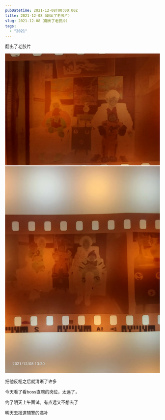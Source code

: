 ```yaml
---
pubDatetime: 2021-12-08T00:00:00Z
title: 2021-12-08（翻出了老胶片）
slug: 2021-12-08（翻出了老胶片）
tags:
  - "2021"
---
```


翻出了老胶片

![](../../img/6904315-04c03e5122990d48.jpg)
![](../../img/6904315-afd85f4770c05c37.jpg)

把他反相之后就清晰了许多

今天看了看boss直聘的岗位，太远了，

约了明天上午面试。有点远又不想去了

明天去报道辅警的递补
